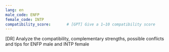 ```yaml
---
lang: en
male_code: ENFP
female_code: INTP
compatibility_score:       # [GPT] Give a 1–10 compatibility score
---
```


[DR] Analyze the compatibility, complementary strengths, possible conflicts and tips for ENFP male and INTP female

